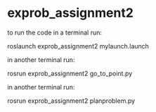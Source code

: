 # exprob_assignment2
to run the code in a terminal run:

roslaunch exprob_assignment2 mylaunch.launch

in another terminal run:

rosrun exprob_assignment2 go_to_point.py

in another terminal run:

rosrun exprob_assignment2 planproblem.py
